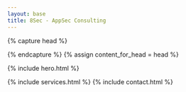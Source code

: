 ```yaml
---
layout: base
title: 8Sec - AppSec Consulting
---
```


{% capture head %}
  <!-- optional meta/SEO -->
{% endcapture %}
{% assign content_for_head = head %}

{% include hero.html %}
<!-- {% include why.html %} -->
{% include services.html %}
{% include contact.html %}
<!-- {% include showcase.html %} -->
<!-- {% include tools.html %} -->
